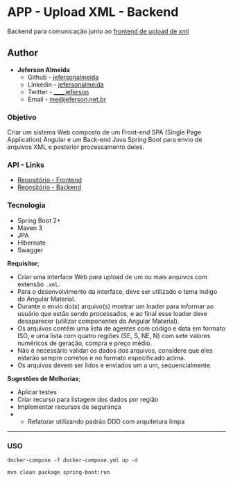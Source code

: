 # APP - Upload XML - Backend

Backend para comunicação junto ao [frontend de upload de xml](https://github.com/jefersonalmeida/app-upload-xml)

## Author

- **Jeferson Almeida**
  - Github - [jefersonalmeida](https://github.com/jefersonalmeida)
  - Linkedin - [jefersonalmeida](https://www.linkedin.com/in/jefersonalmeida/)
  - Twitter - [____jeferson](https://twitter.com/____jeferson)
  - Email - [me@jeferson.net.br](mailto://me@jeferson.net.br)

### Objetivo

Criar um sistema Web composto de um Front-end SPA (Single Page Application)
Angular e um Back-end Java Spring Boot para envio de arquivos XML e posterior
processamento deles.

### API - Links

- [Repositório - Frontend](https://github.com/jefersonalmeida/app-upload-xml)
- [Repositório - Backend](https://github.com/jefersonalmeida/api-upload-xml)

### Tecnologia

- Spring Boot 2+
- Maven 3
- JPA
- Hibernate
- Swagger

**Requisitor**;

* Criar uma interface Web para upload de um ou mais arquivos com extensão `.xml`.
* Para o desenvolvimento da interface, deve ser utilizado o tema Indigo do Angular Material.
* Durante o envio do(s) arquivo(s) mostrar um loader para informar ao usuário que
  estão sendo processados, e ao final esse loader deve desaparecer (utilizar
  componentes do Angular Material).
* Os arquivos contêm uma lista de agentes com código e data em formato ISO, e uma
  lista com quatro regiões (SE, S, NE, N) com sete valores numéricos de geração, compra
  e preço médio.
* Não é necessário validar os dados dos arquivos, considere que eles estarão sempre
  corretos e no formato especificado acima.
* Os arquivos devem ser lidos e enviados um a um, sequencialmente.

**Sugestões de Melhorias**;

* Aplicar testes
* Criar recurso para listagem dos dados por região
* Implementar recursos de segurança
*
  * Refatorar utilizando padrão DDD com arquitetura limpa

---

### USO

```shell
docker-compose -f docker-compose.yml up -d
```

```shell
mvn clean package spring-boot:run
```